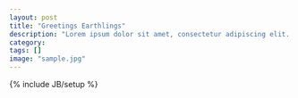 ```yaml
---
layout: post
title: "Greetings Earthlings"
description: "Lorem ipsum dolor sit amet, consectetur adipiscing elit. Aenean in lacus eget elit suscipit pharetra. Vivamus lorem eros, gravida a tempor id, sollicitudin non erat.Lorem ipsum dolor sit amet, consectetur adipiscing elit. Aenean in lacus eget elit suscipit pharetra. Vivamus lorem eros, gravida a tempor id, sollicitudin non erat. "
category: 
tags: []
image: "sample.jpg"
---
```

{% include JB/setup %}

